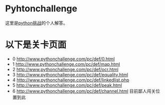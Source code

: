 # Pyhtonchallenge

这里是[python挑战](http://www.pythonchallenge.com)的个人解答。



# 以下是关卡页面
- 0 http://www.pythonchallenge.com/pc/def/0.html
- 1 http://www.pythonchallenge.com/pc/def/map.html
- 2 http://www.pythonchallenge.com/pc/def/ocr.html 
- 3 http://www.pythonchallenge.com/pc/def/equality.html 
- 4 http://www.pythonchallenge.com/pc/def/linkedlist.php 
- 5 http://www.pythonchallenge.com/pc/def/peak.html
- 6 http://www.pythonchallenge.com/pc/def/channel.html
目前鄙人闯关位置到此
